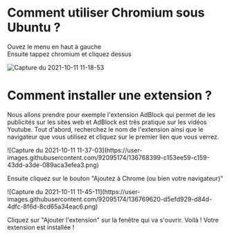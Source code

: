 <div>
  <h1>Comment utiliser Chromium sous Ubuntu ?</h1>
  <p> Ouvez le menu en haut à gauche </br>
      Ensuite tappez chromium et cliquez dessus
    </p>
</div>

![Capture du 2021-10-11 11-18-53](https://user-images.githubusercontent.com/92095174/136769027-3150c405-1e67-44e3-a360-6dfe56fb6caa.png)

<div>
  <h1> Comment installer une extension ? </h1>
  <p>Nous allons prendre pour exemple l'extension AdBlock qui permet de les publicités sur les sites web et AdBlock est très pratique sur les vidéos Youtube.
    Tout d'abord, recherchez le nom de l'extension ainsi que le navigateur que vous utilisez et cliquez sur le premier lien que vous verrez. 
  </p>
  ![Capture du 2021-10-11 11-37-03](https://user-images.githubusercontent.com/92095174/136768399-c153ee59-c159-43dd-a3de-089aca3efea3.png)
  <p>
    Ensuite cliquez sur le bouton "Ajoutez à Chrome (ou bien votre navigateur)"
  </p>
  ![Capture du 2021-10-11 11-45-11](https://user-images.githubusercontent.com/92095174/136769620-d5efd929-d84d-4dfc-8f6d-8cd65a34eac6.png)
  <p>
    Cliquez sur "Ajouter l'extension" sur la fenêtre qui va s'ouvrir.
    Voilà ! Votre extension est installée !
  </p>
</div>
